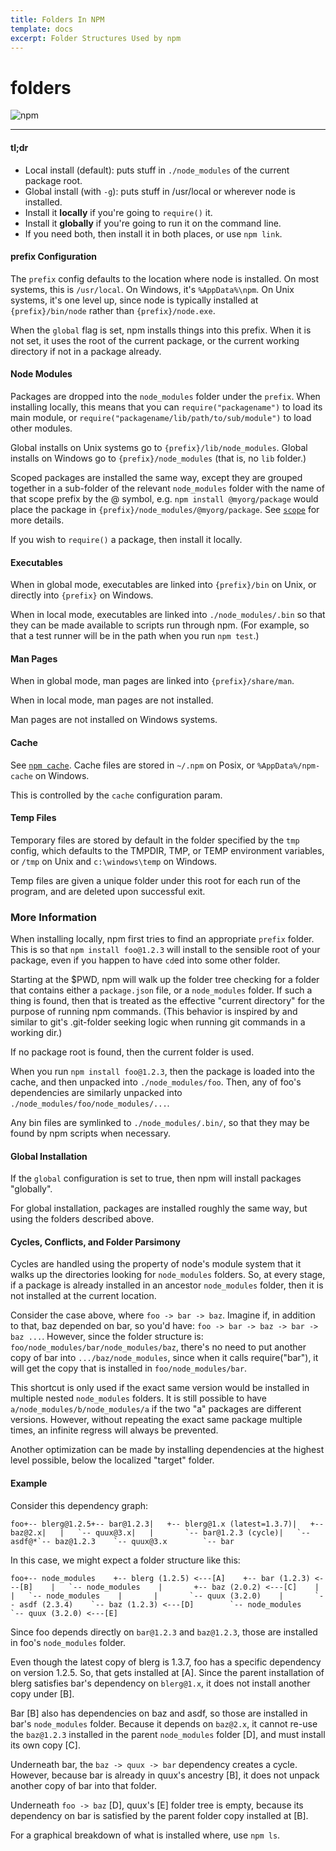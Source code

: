 ```yaml
---
title: Folders In NPM
template: docs
excerpt: Folder Structures Used by npm
---
```


# folders 




![npm](https://pbs.twimg.com/profile_images/1285630920263966721/Uk6O1QGC_400x400.jpg)


---




#### [](https://docs.npmjs.com/cli/v6/configuring-npm/folders#tldr)tl;dr

-   Local install (default): puts stuff in `./node_modules` of the current package root.
-   Global install (with `-g`): puts stuff in /usr/local or wherever node is installed.
-   Install it **locally** if you're going to `require()` it.
-   Install it **globally** if you're going to run it on the command line.
-   If you need both, then install it in both places, or use `npm link`.

#### [](https://docs.npmjs.com/cli/v6/configuring-npm/folders#prefix-configuration)prefix Configuration

The `prefix` config defaults to the location where node is installed. On most systems, this is `/usr/local`. On Windows, it's `%AppData%\npm`. On Unix systems, it's one level up, since node is typically installed at `{prefix}/bin/node` rather than `{prefix}/node.exe`.

When the `global` flag is set, npm installs things into this prefix. When it is not set, it uses the root of the current package, or the current working directory if not in a package already.

#### [](https://docs.npmjs.com/cli/v6/configuring-npm/folders#node-modules)Node Modules

Packages are dropped into the `node_modules` folder under the `prefix`. When installing locally, this means that you can `require("packagename")` to load its main module, or `require("packagename/lib/path/to/sub/module")` to load other modules.

Global installs on Unix systems go to `{prefix}/lib/node_modules`. Global installs on Windows go to `{prefix}/node_modules` (that is, no `lib` folder.)

Scoped packages are installed the same way, except they are grouped together in a sub-folder of the relevant `node_modules` folder with the name of that scope prefix by the @ symbol, e.g. `npm install @myorg/package` would place the package in `{prefix}/node_modules/@myorg/package`. See [`scope`](https://docs.npmjs.com/cli/v6/using-npm/scope) for more details.

If you wish to `require()` a package, then install it locally.

#### [](https://docs.npmjs.com/cli/v6/configuring-npm/folders#executables)Executables

When in global mode, executables are linked into `{prefix}/bin` on Unix, or directly into `{prefix}` on Windows.

When in local mode, executables are linked into `./node_modules/.bin` so that they can be made available to scripts run through npm. (For example, so that a test runner will be in the path when you run `npm test`.)

#### [](https://docs.npmjs.com/cli/v6/configuring-npm/folders#man-pages)Man Pages

When in global mode, man pages are linked into `{prefix}/share/man`.

When in local mode, man pages are not installed.

Man pages are not installed on Windows systems.

#### [](https://docs.npmjs.com/cli/v6/configuring-npm/folders#cache)Cache

See [`npm cache`](https://docs.npmjs.com/cli/v6/commands/npm-cache). Cache files are stored in `~/.npm` on Posix, or `%AppData%/npm-cache` on Windows.

This is controlled by the `cache` configuration param.

#### [](https://docs.npmjs.com/cli/v6/configuring-npm/folders#temp-files)Temp Files

Temporary files are stored by default in the folder specified by the `tmp` config, which defaults to the TMPDIR, TMP, or TEMP environment variables, or `/tmp` on Unix and `c:\windows\temp` on Windows.

Temp files are given a unique folder under this root for each run of the program, and are deleted upon successful exit.

### [](https://docs.npmjs.com/cli/v6/configuring-npm/folders#more-information)More Information

When installing locally, npm first tries to find an appropriate `prefix` folder. This is so that `npm install foo@1.2.3` will install to the sensible root of your package, even if you happen to have `cd`ed into some other folder.

Starting at the $PWD, npm will walk up the folder tree checking for a folder that contains either a `package.json` file, or a `node_modules` folder. If such a thing is found, then that is treated as the effective "current directory" for the purpose of running npm commands. (This behavior is inspired by and similar to git's .git-folder seeking logic when running git commands in a working dir.)

If no package root is found, then the current folder is used.

When you run `npm install foo@1.2.3`, then the package is loaded into the cache, and then unpacked into `./node_modules/foo`. Then, any of foo's dependencies are similarly unpacked into `./node_modules/foo/node_modules/...`.

Any bin files are symlinked to `./node_modules/.bin/`, so that they may be found by npm scripts when necessary.

#### [](https://docs.npmjs.com/cli/v6/configuring-npm/folders#global-installation)Global Installation

If the `global` configuration is set to true, then npm will install packages "globally".

For global installation, packages are installed roughly the same way, but using the folders described above.

#### [](https://docs.npmjs.com/cli/v6/configuring-npm/folders#cycles-conflicts-and-folder-parsimony)Cycles, Conflicts, and Folder Parsimony

Cycles are handled using the property of node's module system that it walks up the directories looking for `node_modules` folders. So, at every stage, if a package is already installed in an ancestor `node_modules` folder, then it is not installed at the current location.

Consider the case above, where `foo -> bar -> baz`. Imagine if, in addition to that, baz depended on bar, so you'd have: `foo -> bar -> baz -> bar -> baz ...`. However, since the folder structure is: `foo/node_modules/bar/node_modules/baz`, there's no need to put another copy of bar into `.../baz/node_modules`, since when it calls require("bar"), it will get the copy that is installed in `foo/node_modules/bar`.

This shortcut is only used if the exact same version would be installed in multiple nested `node_modules` folders. It is still possible to have `a/node_modules/b/node_modules/a` if the two "a" packages are different versions. However, without repeating the exact same package multiple times, an infinite regress will always be prevented.

Another optimization can be made by installing dependencies at the highest level possible, below the localized "target" folder.

#### [](https://docs.npmjs.com/cli/v6/configuring-npm/folders#example)Example

Consider this dependency graph:

```
foo+-- blerg@1.2.5+-- bar@1.2.3|   +-- blerg@1.x (latest=1.3.7)|   +-- baz@2.x|   |   `-- quux@3.x|   |       `-- bar@1.2.3 (cycle)|   `-- asdf@*`-- baz@1.2.3    `-- quux@3.x        `-- bar
```

In this case, we might expect a folder structure like this:

```
foo+-- node_modules    +-- blerg (1.2.5) <---[A]    +-- bar (1.2.3) <---[B]    |   `-- node_modules    |       +-- baz (2.0.2) <---[C]    |       |   `-- node_modules    |       |       `-- quux (3.2.0)    |       `-- asdf (2.3.4)    `-- baz (1.2.3) <---[D]        `-- node_modules            `-- quux (3.2.0) <---[E]
```

Since foo depends directly on `bar@1.2.3` and `baz@1.2.3`, those are installed in foo's `node_modules` folder.

Even though the latest copy of blerg is 1.3.7, foo has a specific dependency on version 1.2.5. So, that gets installed at \[A\]. Since the parent installation of blerg satisfies bar's dependency on `blerg@1.x`, it does not install another copy under \[B\].

Bar \[B\] also has dependencies on baz and asdf, so those are installed in bar's `node_modules` folder. Because it depends on `baz@2.x`, it cannot re-use the `baz@1.2.3` installed in the parent `node_modules` folder \[D\], and must install its own copy \[C\].

Underneath bar, the `baz -> quux -> bar` dependency creates a cycle. However, because bar is already in quux's ancestry \[B\], it does not unpack another copy of bar into that folder.

Underneath `foo -> baz` \[D\], quux's \[E\] folder tree is empty, because its dependency on bar is satisfied by the parent folder copy installed at \[B\].

For a graphical breakdown of what is installed where, use `npm ls`.
